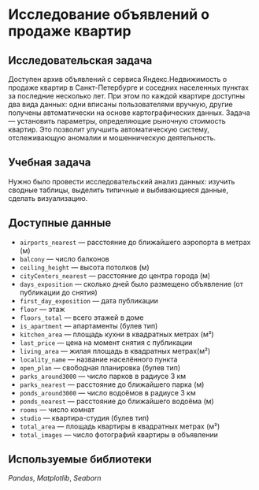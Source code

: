 # Исследование объявлений о продаже квартир

## Исследовательская задача
Доступен архив объявлений с сервиса Яндекс.Недвижимость о продаже квартир в Санкт-Петербурге и соседних населенных пунктах за последние несколько лет. При этом по каждой квартире доступны два вида данных: одни вписаны пользователями вручную, другие получены автоматически на основе картографических данных. Задача — установить параметры, определяющие рыночную стоимость квартир. Это позволит улучшить автоматическую систему, отслеживающую аномалии и мошенническую деятельность.

## Учебная задача
Нужно было провести исследовательский анализ данных: изучить сводные таблицы, выделить типичные и выбивающиеся данные, сделать визуализацию.

## Доступные данные
- `airports_nearest` — расстояние до ближайшего аэропорта в метрах (м)
- `balcony` — число балконов
- `ceiling_height` — высота потолков (м)
- `cityCenters_nearest` — расстояние до центра города (м)
- `days_exposition` — сколько дней было размещено объявление (от публикации до снятия)
- `first_day_exposition` — дата публикации
- `floor` — этаж
- `floors_total` — всего этажей в доме
- `is_apartment` — апартаменты (булев тип)
- `kitchen_area` — площадь кухни в квадратных метрах (м²)
- `last_price` — цена на момент снятия с публикации
- `living_area` — жилая площадь в квадратных метрах(м²)
- `locality_name` — название населённого пункта
- `open_plan` — свободная планировка (булев тип)
- `parks_around3000` — число парков в радиусе 3 км
- `parks_nearest` — расстояние до ближайшего парка (м)
- `ponds_around3000` — число водоёмов в радиусе 3 км
- `ponds_nearest` — расстояние до ближайшего водоёма (м)
- `rooms` — число комнат
- `studio` — квартира-студия (булев тип)
- `total_area` — площадь квартиры в квадратных метрах (м²)
- `total_images` — число фотографий квартиры в объявлении

## Используемые библиотеки
*Pandas*, *Matplotlib*, *Seaborn*
